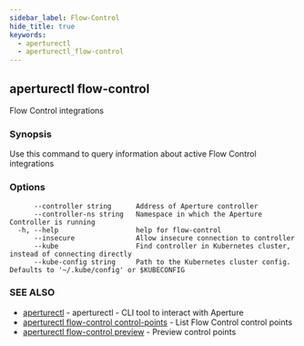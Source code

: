 ```yaml
---
sidebar_label: Flow-Control
hide_title: true
keywords:
  - aperturectl
  - aperturectl_flow-control
---
```


## aperturectl flow-control

Flow Control integrations

### Synopsis

Use this command to query information about active Flow Control integrations

### Options

```
      --controller string      Address of Aperture controller
      --controller-ns string   Namespace in which the Aperture Controller is running
  -h, --help                   help for flow-control
      --insecure               Allow insecure connection to controller
      --kube                   Find controller in Kubernetes cluster, instead of connecting directly
      --kube-config string     Path to the Kubernetes cluster config. Defaults to '~/.kube/config' or $KUBECONFIG
```

### SEE ALSO

- [aperturectl](/reference/aperturectl/aperturectl.md) - aperturectl - CLI tool to interact with Aperture
- [aperturectl flow-control control-points](/reference/aperturectl/flow-control/control-points/control-points.md) - List Flow Control control points
- [aperturectl flow-control preview](/reference/aperturectl/flow-control/preview/preview.md) - Preview control points
